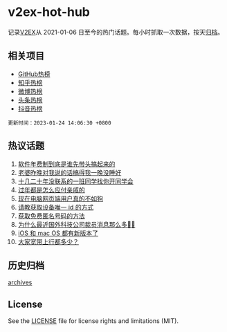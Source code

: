# v2ex-hot-hub

 记录[V2EX](https://www.v2ex.com/)从 2021-01-06 日至今的热门话题。每小时抓取一次数据，按天[归档](archives)。
 
 ## 相关项目

- [GitHub热榜](https://github.com/it985/github-hot-hub)
- [知乎热榜](https://github.com/it985/zhihu-hot-hub)
- [微博热榜](https://github.com/it985/weibo-hot-hub)
- [头条热榜](https://github.com/it985/toutiao-hot-hub)
- [抖音热榜](https://github.com/it985/douyin-hot-hub)


 `更新时间：2023-01-24 14:06:30 +0800`

## 热议话题

1. [软件年费制到底是谁先带头搞起来的](https://www.v2ex.com/t/910344)
1. [老婆昨晚对我说的话搞得我一晚没睡好](https://www.v2ex.com/t/910406)
1. [十几二十年没联系的一班同学找你开同学会](https://www.v2ex.com/t/910411)
1. [过年都是怎么应付亲戚的](https://www.v2ex.com/t/910415)
1. [现在电脑网页端用户真的不如狗](https://www.v2ex.com/t/910379)
1. [请教获取设备唯一 id 的方式](https://www.v2ex.com/t/910357)
1. [获取免费匿名号码的方法](https://www.v2ex.com/t/910395)
1. [为什么最近国外科技公司裁员消息那么多😶‍🌫️](https://www.v2ex.com/t/910414)
1. [iOS 和 mac OS 都有新版本了](https://www.v2ex.com/t/910409)
1. [大家宽带上行都多少？](https://www.v2ex.com/t/910355)

## 历史归档

[archives](archives)

## License

See the [LICENSE](LICENSE) file for license rights and limitations (MIT).
